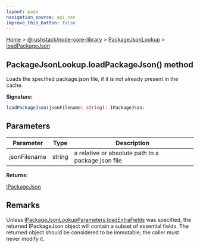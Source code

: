 ```yaml
---
layout: page
navigation_source: api_nav
improve_this_button: false
---
```



[Home](./index.md) &gt; [@rushstack/node-core-library](./node-core-library.md) &gt; [PackageJsonLookup](./node-core-library.packagejsonlookup.md) &gt; [loadPackageJson](./node-core-library.packagejsonlookup.loadpackagejson.md)

## PackageJsonLookup.loadPackageJson() method

Loads the specified package.json file, if it is not already present in the cache.

<b>Signature:</b>

```typescript
loadPackageJson(jsonFilename: string): IPackageJson;
```

## Parameters

|  Parameter | Type | Description |
|  --- | --- | --- |
|  jsonFilename | string | a relative or absolute path to a package.json file |

<b>Returns:</b>

[IPackageJson](./node-core-library.ipackagejson.md)

## Remarks

Unless [IPackageJsonLookupParameters.loadExtraFields](./node-core-library.ipackagejsonlookupparameters.loadextrafields.md) was specified, the returned IPackageJson object will contain a subset of essential fields. The returned object should be considered to be immutable; the caller must never modify it.
